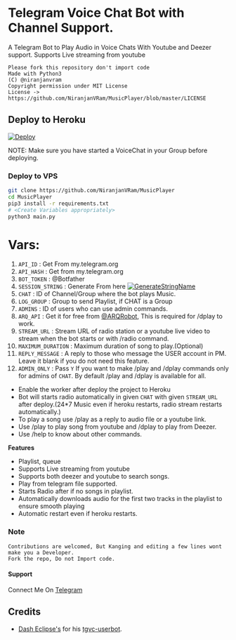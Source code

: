 # Telegram Voice Chat Bot with Channel Support.

A Telegram Bot to Play Audio in Voice Chats With Youtube and Deezer support.
Supports Live streaming from youtube

```
Please fork this repository don't import code
Made with Python3
(C) @niranjanvram
Copyright permission under MIT License
License -> https://github.com/NiranjanVRam/MusicPlayer/blob/master/LICENSE

```

## Deploy to Heroku

[![Deploy](https://www.herokucdn.com/deploy/button.svg)](https://heroku.com/deploy?template=https://github.com/NiranjanVRam/MusicPlayer)

NOTE: Make sure you have started a VoiceChat in your Group before deploying.
### Deploy to VPS

```sh
git clone https://github.com/NiranjanVRam/MusicPlayer
cd MusicPlayer
pip3 install -r requirements.txt
# <Create Variables appropriately>
python3 main.py
```

# Vars:
1. `API_ID` : Get From my.telegram.org
2. `API_HASH` : Get from my.telegram.org
3. `BOT_TOKEN` : @Botfather
4. `SESSION_STRING` : Generate From here [![GenerateStringName](https://img.shields.io/badge/repl.it-generateStringName-yellowgreen)](https://repl.it/@subinps/getStringName)
5. `CHAT` : ID of Channel/Group where the bot plays Music.
6. `LOG_GROUP` : Group to send Playlist, if CHAT is a Group
7. `ADMINS` : ID of users who can use admin commands.
8. `ARQ_API` : Get it for free from [@ARQRobot](https://telegram.dog/ARQRobot), This is required for /dplay to work.
9. `STREAM_URL` : Stream URL of radio station or a youtube live video to stream when the bot starts or with /radio command.
10. `MAXIMUM_DURATION` : Maximum duration of song to play.(Optional)
11. `REPLY_MESSAGE` : A reply to those who message the USER account in PM. Leave it blank if you do not need this feature. 
12. `ADMIN_ONLY` : Pass `Y` If you want to make /play and /dplay commands only for admins of `CHAT`. By default /play and /dplay is available for all.

- Enable the worker after deploy the project to Heroku
- Bot will starts radio automatically in given `CHAT` with given `STREAM_URL` after deploy.(24*7 Music even if heroku restarts, radio stream restarts automatically.)  
- To play a song use /play as a reply to audio file or a youtube link.
- Use /play <song name> to play song from youtube and /dplay <song name> to play from Deezer.
- Use /help to know about other commands.

**Features**

- Playlist, queue
- Supports Live streaming from youtube
- Supports both deezer and youtube to search songs.
- Play from telegram file supported.
- Starts Radio after if no songs in playlist.
- Automatically downloads audio for the first two tracks in the playlist to ensure smooth playing
- Automatic restart even if heroku restarts.

### Note

```
Contributions are welcomed, But Kanging and editing a few lines wont make you a Developer.
Fork the repo, Do not Import code.

```
#### Support

Connect Me On [Telegram](https://t.me/niranjanvram_bot)

## Credits 
- [Dash Eclipse's](https://github.com/dashezup) for his [tgvc-userbot](https://github.com/callsmusic/tgvc-userbot).

